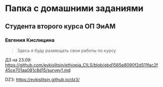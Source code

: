# Папка с домашними заданиями 
## Студента второго курса ОП ЭиАМ
### Евгения Кислицина

> Здесь я буду размещать свои работы по курсу

ДЗ на 23.09: https://github.com/evkislitsin/ethiopia_CILS/blob/ebd1565e8090f2d511fac2f45ce701aa081c8d15/survey1.md

DZ3: https://evkislitsin.github.io/dz3/
